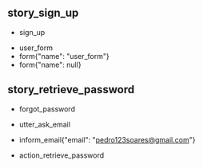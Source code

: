 
## story_sign_up
* sign_up
 - user_form
 - form{"name": "user_form"}
 - form{"name": null}

## story_retrieve_password
* forgot_password
 - utter_ask_email
* inform_email{"email": "pedro123soares@gmail.com"}
 - action_retrieve_password






 

